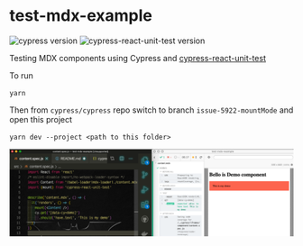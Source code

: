 # test-mdx-example

![cypress version](https://img.shields.io/badge/cypress-5.6.0-brightgreen) ![cypress-react-unit-test version](https://img.shields.io/badge/cypress--react--unit--test-4.16.10-brightgreen)

Testing MDX components using Cypress and [cypress-react-unit-test](https://github.com/bahmutov/cypress-react-unit-test)

To run

```
yarn
```

Then from `cypress/cypress` repo switch to branch `issue-5922-mountMode` and open this project

```
yarn dev --project <path to this folder>
```

![Demo](images/demo.png)
